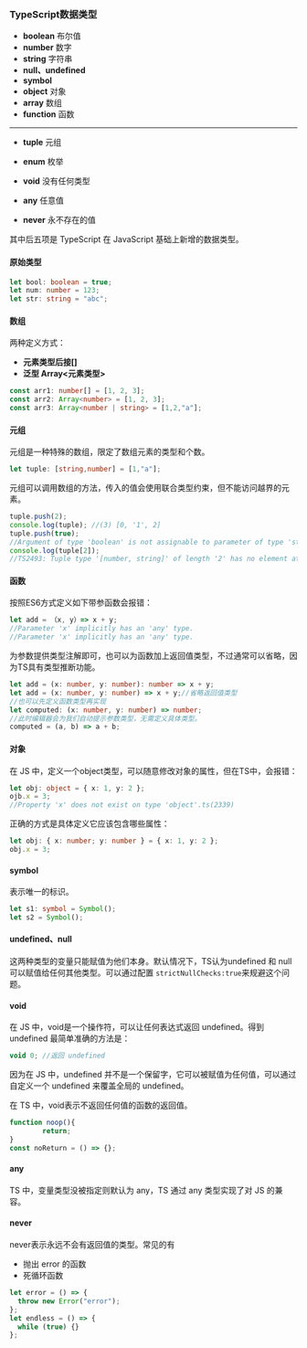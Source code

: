 ### TypeScript数据类型

- **boolean** 布尔值
- **number** 数字
- **string** 字符串
- **null、undefined**
- **symbol** 
- **object** 对象
- **array** 数组
- **function** 函数

----

- **tuple** 元组

- **enum** 枚举

- **void** 没有任何类型

- **any** 任意值

- **never** 永不存在的值

其中后五项是 TypeScript 在 JavaScript 基础上新增的数据类型。

#### 原始类型

```typescript
let bool: boolean = true;
let num: number = 123;
let str: string = "abc";
```

#### 数组

两种定义方式：

- **元素类型后接[]**
- **泛型 Array<元素类型>**

```typescript
const arr1: number[] = [1, 2, 3];
const arr2: Array<number> = [1, 2, 3];
const arr3: Array<number | string> = [1,2,"a"];
```

#### 元组

元组是一种特殊的数组，限定了数组元素的类型和个数。

```typescript
let tuple: [string,number] = [1,"a"];
```

元组可以调用数组的方法，传入的值会使用联合类型约束，但不能访问越界的元素。

```typescript
tuple.push(2);
console.log(tuple); //(3) [0, '1', 2]
tuple.push(true); 
//Argument of type 'boolean' is not assignable to parameter of type 'string | number'.
console.log(tuple[2]);
//TS2493: Tuple type '[number, string]' of length '2' has no element at index '2'.
```

#### 函数

按照ES6方式定义如下带参函数会报错：

```typescript
let add = （x, y）=> x + y;
//Parameter 'x' implicitly has an 'any' type.
//Parameter 'x' implicitly has an 'any' type.
```

为参数提供类型注解即可，也可以为函数加上返回值类型，不过通常可以省略，因为TS具有类型推断功能。

```typescript
let add = (x: number, y: number): number => x + y;
let add = (x: number, y: number) => x + y;//省略返回值类型
//也可以先定义函数类型再实现
let computed: (x: number, y: number) => number;
//此时编辑器会为我们自动提示参数类型，无需定义具体类型。
computed = (a, b) => a + b;
```

#### 对象

在 JS 中，定义一个object类型，可以随意修改对象的属性，但在TS中，会报错：

```typescript
let obj: object = { x: 1, y: 2 };
ojb.x = 3;
//Property 'x' does not exist on type 'object'.ts(2339)
```

正确的方式是具体定义它应该包含哪些属性：

```typescript
let obj: { x: number; y: number } = { x: 1, y: 2 };
obj.x = 3;
```

#### symbol

表示唯一的标识。

```typescript
let s1: symbol = Symbol();
let s2 = Symbol();
```

#### undefined、null

这两种类型的变量只能赋值为他们本身。默认情况下，TS认为undefined 和 null 可以赋值给任何其他类型。可以通过配置 `strictNullChecks:true`来规避这个问题。

#### void

在 JS 中，void是一个操作符，可以让任何表达式返回 undefined。得到 undefined 最简单准确的方法是：

```typescript
void 0; //返回 undefined
```

因为在 JS 中，undefined 并不是一个保留字，它可以被赋值为任何值，可以通过自定义一个 undefined 来覆盖全局的 undefined。

在 TS 中，void表示不返回任何值的函数的返回值。

```typescript
function noop(){
		return;
}
const noReturn = () => {};
```

#### any

TS 中，变量类型没被指定则默认为 any，TS 通过 any 类型实现了对 JS 的兼容。

#### never

never表示永远不会有返回值的类型。常见的有

- 抛出 error 的函数
- 死循环函数

```typescript
let error = () => {
  throw new Error("error");
};
let endless = () => {
  while (true) {}
};
```


